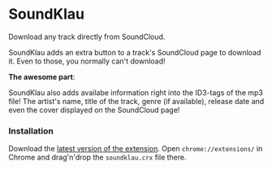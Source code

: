 # SoundKlau
Download any track directly from SoundCloud.

SoundKlau adds an extra button to a track's SoundCloud page to download it. Even to those, you normally can't download!


**The awesome part**: 

SoundKlau also adds availabe information right into the ID3-tags of the mp3 file! The artist's name, title of the track, genre (if available), release date and even the cover displayed on the SoundCloud page!

### Installation
Download the [latest version of the extension](https://github.com/JGerdes/SoundKlau/raw/master/build/soundklau.crx). Open `chrome://extensions/` in Chrome and drag'n'drop the `soundklau.crx` file there.


